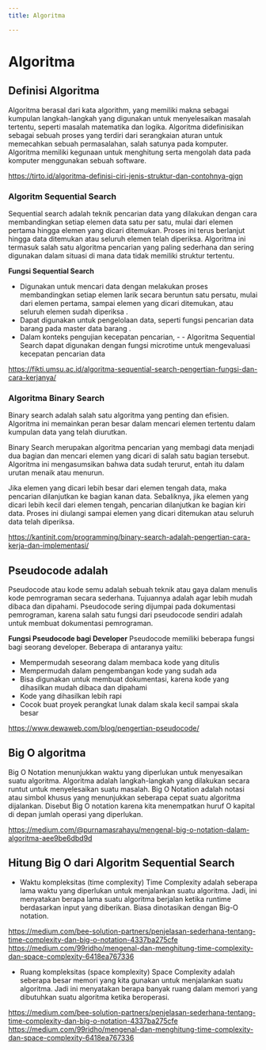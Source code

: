 ```yaml
---
title: Algoritma

---
```


# Algoritma
## Definisi Algoritma
Algoritma berasal dari kata algorithm, yang memiliki makna sebagai kumpulan langkah-langkah yang digunakan untuk menyelesaikan masalah tertentu, seperti masalah matematika dan logika.
Algoritma didefinisikan sebagai sebuah proses yang terdiri dari serangkaian aturan untuk memecahkan sebuah permasalahan, salah satunya pada komputer. Algoritma memiliki kegunaan untuk menghitung serta mengolah data pada komputer menggunakan sebuah software.

https://tirto.id/algoritma-definisi-ciri-jenis-struktur-dan-contohnya-gjgn

### Algoritm Sequential Search
Sequential search adalah teknik pencarian data yang dilakukan dengan cara membandingkan setiap elemen data satu per satu, mulai dari elemen pertama hingga elemen yang dicari ditemukan. Proses ini terus berlanjut hingga data ditemukan atau seluruh elemen telah diperiksa. Algoritma ini termasuk salah satu algoritma pencarian yang paling sederhana dan sering digunakan dalam situasi di mana data tidak memiliki struktur tertentu.

**Fungsi Sequential Search**
- Digunakan untuk mencari data dengan melakukan proses membandingkan setiap elemen larik secara beruntun satu persatu, mulai dari elemen pertama, sampai elemen yang dicari ditemukan, atau seluruh elemen sudah diperiksa .
- Dapat digunakan untuk pengelolaan data, seperti fungsi pencarian data barang pada master data barang .
- Dalam konteks pengujian kecepatan pencarian, - - Algoritma Sequential Search dapat digunakan dengan fungsi microtime untuk mengevaluasi kecepatan pencarian data

https://fikti.umsu.ac.id/algoritma-sequential-search-pengertian-fungsi-dan-cara-kerjanya/

### Algoritma Binary Search
Binary search adalah salah satu algoritma yang penting dan efisien. Algoritma ini memainkan peran besar dalam mencari elemen tertentu dalam kumpulan data yang telah diurutkan.

Binary Search merupakan algoritma pencarian yang membagi data menjadi dua bagian dan mencari elemen yang dicari di salah satu bagian tersebut. Algoritma ini mengasumsikan bahwa data sudah terurut, entah itu dalam urutan menaik atau menurun.

Jika elemen yang dicari lebih besar dari elemen tengah data, maka pencarian dilanjutkan ke bagian kanan data. Sebaliknya, jika elemen yang dicari lebih kecil dari elemen tengah, pencarian dilanjutkan ke bagian kiri data. Proses ini diulangi sampai elemen yang dicari ditemukan atau seluruh data telah diperiksa.

https://kantinit.com/programming/binary-search-adalah-pengertian-cara-kerja-dan-implementasi/

## Pseudocode adalah 
Pseudocode atau kode semu adalah sebuah teknik atau gaya dalam menulis kode pemrograman secara sederhana. Tujuannya adalah agar lebih mudah dibaca dan dipahami. Pseudocode sering dijumpai pada dokumentasi pemrograman, karena salah satu fungsi dari pseudocode sendiri adalah untuk membuat dokumentasi pemrograman. 

**Fungsi Pseudocode bagi Developer**
Pseudocode memiliki beberapa fungsi bagi seorang developer. Beberapa di antaranya yaitu:

- Mempermudah seseorang dalam membaca kode yang ditulis
- Mempermudah dalam pengembangan kode yang sudah ada
- Bisa digunakan untuk membuat dokumentasi, karena kode yang dihasilkan mudah dibaca dan dipahami
- Kode yang dihasilkan lebih rapi
- Cocok buat proyek perangkat lunak dalam skala kecil sampai skala besar

https://www.dewaweb.com/blog/pengertian-pseudocode/

## Big O algoritma
Big O Notation menunjukkan waktu yang diperlukan untuk menyesaikan suatu algoritma. Algoritma adalah langkah-langkah yang dilakukan secara runtut untuk menyelesaikan suatu masalah. Big O Notation adalah notasi atau simbol khusus yang menunjukkan seberapa cepat suatu algoritma dijalankan. Disebut Big O notation karena kita menempatkan huruf O kapital di depan jumlah operasi yang diperlukan.

https://medium.com/@purnamasrahayu/mengenal-big-o-notation-dalam-algoritma-aee9be6dbd9d

## Hitung Big O dari Algoritm Sequential Search
- Waktu kompleksitas (time complexity)
Time Complexity adalah seberapa lama waktu yang diperlukan untuk menjalankan suatu algoritma.
Jadi, ini menyatakan berapa lama suatu algoritma berjalan ketika runtime berdasarkan input yang diberikan. Biasa dinotasikan dengan Big-O notation.

https://medium.com/bee-solution-partners/penjelasan-sederhana-tentang-time-complexity-dan-big-o-notation-4337ba275cfe
https://medium.com/99ridho/mengenal-dan-menghitung-time-complexity-dan-space-complexity-6418ea767336

- Ruang kompleksitas (space komplexity)
Space Complexity adalah seberapa besar memori yang kita gunakan untuk menjalankan suatu algoritma.
Jadi ini menyatakan berapa banyak ruang dalam memori yang dibutuhkan suatu algoritma ketika beroperasi.

https://medium.com/bee-solution-partners/penjelasan-sederhana-tentang-time-complexity-dan-big-o-notation-4337ba275cfe
https://medium.com/99ridho/mengenal-dan-menghitung-time-complexity-dan-space-complexity-6418ea767336